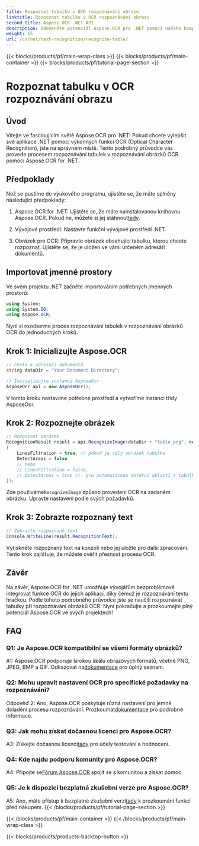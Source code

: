 ```yaml
---
title: Rozpoznat tabulku v OCR rozpoznávání obrazu
linktitle: Rozpoznat tabulku v OCR rozpoznávání obrazu
second_title: Aspose.OCR .NET API
description: Odemkněte potenciál Aspose.OCR pro .NET pomocí našeho komplexního průvodce rozpoznáváním tabulek při rozpoznávání obrázků OCR.
weight: 15
url: /cs/net/text-recognition/recognize-table/
---
```


{{< blocks/products/pf/main-wrap-class >}}
{{< blocks/products/pf/main-container >}}
{{< blocks/products/pf/tutorial-page-section >}}

# Rozpoznat tabulku v OCR rozpoznávání obrazu

## Úvod

Vítejte ve fascinujícím světě Aspose.OCR pro .NET! Pokud chcete vylepšit své aplikace .NET pomocí výkonných funkcí OCR (Optical Character Recognition), jste na správném místě. Tento podrobný průvodce vás provede procesem rozpoznávání tabulek v rozpoznávání obrázků OCR pomocí Aspose.OCR for .NET.

## Předpoklady

Než se pustíme do výukového programu, ujistěte se, že máte splněny následující předpoklady:

1.  Aspose.OCR for .NET: Ujistěte se, že máte nainstalovanou knihovnu Aspose.OCR. Pokud ne, můžete si jej stáhnout[tady](https://releases.aspose.com/ocr/net/).

2. Vývojové prostředí: Nastavte funkční vývojové prostředí .NET.

3. Obrázek pro OCR: Připravte obrázek obsahující tabulku, kterou chcete rozpoznat. Ujistěte se, že je uložen ve vámi určeném adresáři dokumentů.

## Importovat jmenné prostory

Ve svém projektu .NET začněte importováním potřebných jmenných prostorů:

```csharp
using System;
using System.IO;
using Aspose.OCR;
```

Nyní si rozeberme proces rozpoznávání tabulek v rozpoznávání obrázků OCR do jednoduchých kroků.

## Krok 1: Inicializujte Aspose.OCR

```csharp
// Cesta k adresáři dokumentů.
string dataDir = "Your Document Directory";

// Inicializujte instanci AsposeOcr
AsposeOcr api = new AsposeOcr();
```

V tomto kroku nastavíme potřebné prostředí a vytvoříme instanci třídy AsposeOcr.

## Krok 2: Rozpoznejte obrázek

```csharp
// Rozpoznat obrázek
RecognitionResult result = api.RecognizeImage(dataDir + "table.png", new RecognitionSettings
{
    LinesFiltration = true, // pokud je celý obrázek tabulka
    DetectAreas = false
    // nebo
    // LinesFiltration = false,
    // DetectAreas = true //- pro automatickou detekci oblastí s tabulkou
});
```

 Zde používáme`RecognizeImage` způsob provedení OCR na zadaném obrázku. Upravte nastavení podle svých požadavků.

## Krok 3: Zobrazte rozpoznaný text

```csharp
// Zobrazte rozpoznaný text
Console.WriteLine(result.RecognitionText);
```

Vytiskněte rozpoznaný text na konzoli nebo jej uložte pro další zpracování. Tento krok zajišťuje, že můžete ověřit přesnost procesu OCR.

## Závěr

Na závěr, Aspose.OCR for .NET umožňuje vývojářům bezproblémově integrovat funkce OCR do jejich aplikací, díky čemuž je rozpoznávání textu hračkou. Podle tohoto podrobného průvodce jste se naučili rozpoznávat tabulky při rozpoznávání obrázků OCR. Nyní pokračujte a prozkoumejte plný potenciál Aspose.OCR ve svých projektech!

## FAQ

### Q1: Je Aspose.OCR kompatibilní se všemi formáty obrázků?

 A1: Aspose.OCR podporuje širokou škálu obrazových formátů, včetně PNG, JPEG, BMP a GIF. Odkazovat na[dokumentace](https://reference.aspose.com/ocr/net/) pro úplný seznam.

### Q2: Mohu upravit nastavení OCR pro specifické požadavky na rozpoznávání?

 Odpověď 2: Ano, Aspose.OCR poskytuje různá nastavení pro jemné doladění procesu rozpoznávání. Prozkoumat[dokumentace](https://reference.aspose.com/ocr/net/) pro podrobné informace.

### Q3: Jak mohu získat dočasnou licenci pro Aspose.OCR?

 A3: Získejte dočasnou licenci[tady](https://purchase.aspose.com/temporary-license/) pro účely testování a hodnocení.

### Q4: Kde najdu podporu komunity pro Aspose.OCR?

 A4: Připojte se[Fórum Aspose.OCR](https://forum.aspose.com/c/ocr/16) spojit se s komunitou a získat pomoc.

### Q5: Je k dispozici bezplatná zkušební verze pro Aspose.OCR?

 A5: Ano, máte přístup k bezplatné zkušební verzi[tady](https://releases.aspose.com/) k prozkoumání funkcí před nákupem.
{{< /blocks/products/pf/tutorial-page-section >}}

{{< /blocks/products/pf/main-container >}}
{{< /blocks/products/pf/main-wrap-class >}}

{{< blocks/products/products-backtop-button >}}

